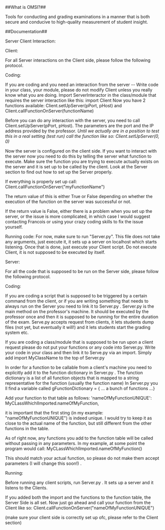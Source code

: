 
##What is OMSI?##

Tools for conducting and grading examinations in a manner that is both
secure and conducive to high-quality measurement of student insight.

##Documentation##

Server Client Interaction:

Client:

For all Server interactions on the Client side, please follow the following protocol.

Coding:

If you are coding and you need an interaction from the server --
Write code in your class, your module, please do not modify Client unless you really know what you are doing.
Import ServerInteractor in the class/module that requires the server interaction like this:
import Client
Now you have 2 functions available: Client.setUpServer(pPort, pHost) and Client.callFunctionOnServer(functionName)

Before you can do any interaction with the server, you need to call Client.setUpServer(pPort, pHost). The parameters are the port and the IP address provided by the professor.
*Until we actually are in a position to test this in a real setting (test run) call the function like so:
Client.setUpServer(0, 0)*

Now the server is configured on the client side. If you want to interact with the server now you need to do this by telling the server what function to execute.
Make sure the function you are trying to execute actually exists on the server and it is set up to be called by the client. Look at the Server section to find out how to set up the Server properly.

If everything is properly set up call:
Client.callFunctionOnServer("myFunctionName")

The return value of this is either True or False depending on whether the execution of the function on the server was successful or not.

If the return value is False, either there is a problem when you set up the server, or the issue is more complicated, in which case I would suggest contacting Francois or using your crazy coding skills to fix the issue yourself.

Running code:
For now, make sure to run "Server.py". This file does not take any arguments, just execute it, it sets up a server on localhost which starts listening.
Once that is done, just execute your Client script. Do not execute Client, it is not supposed to be executed by itself.




Server:

For all the code that is supposed to be run on the Server side, please follow the following protocol.

Coding:

If you are coding a script that is supposed to be triggered by a certain command from the client, or if you are writing something that needs to always run on the Server you need to link it to Server.py .
Server.py is the main method on the professor's machine. It should be executed by the professor once and then it is supposed to be running for the entire duration of the exam. Serve.py accepts request from clients, it lets students dump files (not yet, but eventually it will!)
and it lets students start the grading system etc.

If you are coding a class/module that is supposed to be run upon a client request please do not put your functions or any code into Server.py. Write your code in your class and then link it to Serve.py via an import. Simply add
import MyClassName
to the top of Server.py

In order for a function to be callable from a client's machine you need to explicitly add it to the function dictionary in Server.py . The function dictionary is a list of all function objects that is mapped to a string representative for the function (usually the function name)
In Server.py you ll find a variable called
gFunctionDictionary = { ... a bunch of functions ...}

Add your function to that table as follows:
'nameOfMyFunctionUNIQUE': MyCLassWhichIImported.nameOfMyFunction,

it is important that the first sting (in my example: "nameOfMyFunctionUNIQUE") is indeed unique. I would try to keep it as close to the actual name of the function, but still different from the other functions in the table.

As of right now, any functions you add to the function table will be called without passing in any parameters. In my example, at some point the program would call:
MyCLassWhichIImported.nameOfMyFunction()

This should match your actual function, so please do not make them accept parameters (I will change this soon!) .

Running:

Before running any client scripts, run Server.py . It sets up a server and it listens to the Clients.

If you added both the import and the functions to the function table, the Server Side is all set. Now just go ahead and call your function from the Client like so:
Client.callFunctionOnServer("nameOfMyFunctionUNIQUE")

(make sure your client side is correctly set up ofc, please refer to the Client section)
